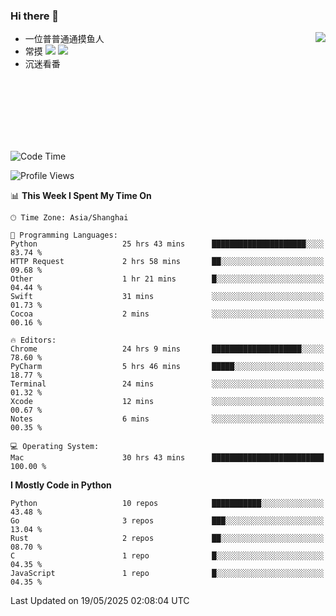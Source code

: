 ### Hi there 👋


<a href="https://github.com/yanlc39">
  <img align="right" src="https://github-readme-stats.vercel.app/api?username=yanlc39&show_icons=true&hide_border=true&icon_color=586069&title_color=a0a9af">
</a>

- 一位普普通通摸鱼人
- 常摸 ![](https://img.shields.io/badge/-Python-3e74a2?style=flat-square&logo=Python&logoColor=fff) ![](https://img.shields.io/badge/-C%2B%2B-brightgreen?style=flat-square)
- 沉迷看番



<br><br><br><br><br><br>


<!--START_SECTION:waka-->
![Code Time](http://img.shields.io/badge/Code%20Time-1%2C192%20hrs%2038%20mins-blue)

![Profile Views](http://img.shields.io/badge/Profile%20Views-0-blue)

📊 **This Week I Spent My Time On** 

```text
🕑︎ Time Zone: Asia/Shanghai

💬 Programming Languages: 
Python                   25 hrs 43 mins      █████████████████████░░░░   83.74 % 
HTTP Request             2 hrs 58 mins       ██░░░░░░░░░░░░░░░░░░░░░░░   09.68 % 
Other                    1 hr 21 mins        █░░░░░░░░░░░░░░░░░░░░░░░░   04.44 % 
Swift                    31 mins             ░░░░░░░░░░░░░░░░░░░░░░░░░   01.73 % 
Cocoa                    2 mins              ░░░░░░░░░░░░░░░░░░░░░░░░░   00.16 % 

🔥 Editors: 
Chrome                   24 hrs 9 mins       ████████████████████░░░░░   78.60 % 
PyCharm                  5 hrs 46 mins       █████░░░░░░░░░░░░░░░░░░░░   18.77 % 
Terminal                 24 mins             ░░░░░░░░░░░░░░░░░░░░░░░░░   01.32 % 
Xcode                    12 mins             ░░░░░░░░░░░░░░░░░░░░░░░░░   00.67 % 
Notes                    6 mins              ░░░░░░░░░░░░░░░░░░░░░░░░░   00.35 % 

💻 Operating System: 
Mac                      30 hrs 43 mins      █████████████████████████   100.00 % 
```

**I Mostly Code in Python** 

```text
Python                   10 repos            ███████████░░░░░░░░░░░░░░   43.48 % 
Go                       3 repos             ███░░░░░░░░░░░░░░░░░░░░░░   13.04 % 
Rust                     2 repos             ██░░░░░░░░░░░░░░░░░░░░░░░   08.70 % 
C                        1 repo              █░░░░░░░░░░░░░░░░░░░░░░░░   04.35 % 
JavaScript               1 repo              █░░░░░░░░░░░░░░░░░░░░░░░░   04.35 % 
```




 Last Updated on 19/05/2025 02:08:04 UTC
<!--END_SECTION:waka-->
